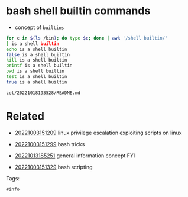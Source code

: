 # bash shell builtin commands

- concept of `builtins`
```bash
for c in $(ls /bin); do type $c; done | awk '/shell builtin/'
[ is a shell builtin
echo is a shell builtin
false is a shell builtin
kill is a shell builtin
printf is a shell builtin
pwd is a shell builtin
test is a shell builtin
true is a shell builtin
```

` zet/20221018193528/README.md `

# Related

- [20221003151209](/zet/20221003151209/README.md) linux privilege escalation exploiting scripts on linux

- [20221003151299](/zet/20221003151299/README.md) bash tricks

- [20221013185251](/zet/20221013185251/README.md) general information concept FYI

- [20221003151329](/zet/20221003151329/README.md) bash scripting

Tags:

    #info
